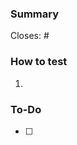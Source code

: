 ### Summary

<!-- Related issues, a description or list of the changes and the motivation behind them -->

Closes: #

### How to test

1.

### To-Do

- [ ]

<!--
### Self-review checklist
- [ ] I have performed a full self-review of my changes
- [ ] I have tested my changes on a preview deployment
- [ ] I have tested my changes on different screen sizes (sm, md)
-->
